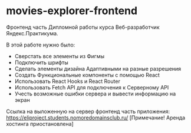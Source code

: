# movies-explorer-frontend
Фронтенд часть Дипломной работы курса Веб-разработчик Яндекс.Практикума.

В этой работе нужно было:
* Сверстать все элементы из Фигмы
* Подключить шрифты
* Сделать элементы дизайна Адаптивными на разные разрешения 
* Создать Функциональные компоненты с помощью React
* Использовать React Hooks и React Router
* Использовать Fetch API для подключения к Серверному API
* Учесть возможные ошибки сервера и вывести информацию на экран

Ссылка на выложенную на сервер фронтенд часть приложения: https://eliproject.students.nomoredomainsclub.ru/
[Примечание! Аренда хостинга приостановлена]
